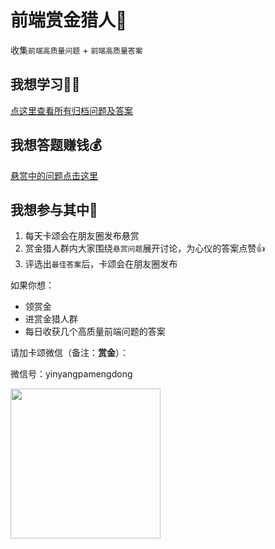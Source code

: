 # 前端赏金猎人🥷

收集`前端高质量问题` + `前端高质量答案`

## 我想学习👩‍🎓

[点这里查看所有归档问题及答案](https://github.com/BetaSu/fe-hunter/issues?q=is%3Aissue+is%3Aclosed)

## 我想答题赚钱💰

[悬赏中的问题点击这里](https://github.com/BetaSu/fe-hunter/issues)

## 我想参与其中🙋

1. 每天卡颂会在朋友圈发布悬赏
2. 赏金猎人群内大家围绕`悬赏问题`展开讨论，为心仪的答案点赞👍
3. 评选出`最佳答案`后，卡颂会在朋友圈发布

如果你想：

- 领赏金
- 进赏金猎人群
- 每日收获几个高质量前端问题的答案

请加卡颂微信（备注：**赏金**）：

微信号：yinyangpamengdong

<img width="240" height="240" src = 'https://s3.bmp.ovh/imgs/2022/03/ce28b3b7a0c38a7b.png' />
     
     

